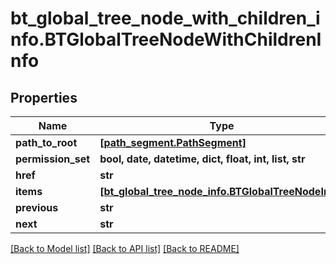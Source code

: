 # bt_global_tree_node_with_children_info.BTGlobalTreeNodeWithChildrenInfo

## Properties
Name | Type | Description | Notes
------------ | ------------- | ------------- | -------------
**path_to_root** | [**[path_segment.PathSegment]**](PathSegment.md) |  | [optional] 
**permission_set** | **bool, date, datetime, dict, float, int, list, str** |  | [optional] 
**href** | **str** |  | [optional] 
**items** | [**[bt_global_tree_node_info.BTGlobalTreeNodeInfo]**](BTGlobalTreeNodeInfo.md) |  | [optional] 
**previous** | **str** |  | [optional] 
**next** | **str** |  | [optional] 

[[Back to Model list]](../README.md#documentation-for-models) [[Back to API list]](../README.md#documentation-for-api-endpoints) [[Back to README]](../README.md)


